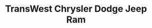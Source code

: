 ---
title: "TransWest Chrysler Dodge Jeep Ram"
url: /limon/transwest-chrysler-dodge-jeep-ram/
shop: car
---